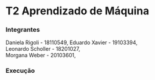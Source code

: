 # T2 Aprendizado de Máquina

### Integrantes 
 Daniela Rigoli - 18110549, 
 Eduardo Xavier - 19103394,   
 Leonardo Scholler - 18201027,   
 Morgana Weber - 20103601, 

### Execução

